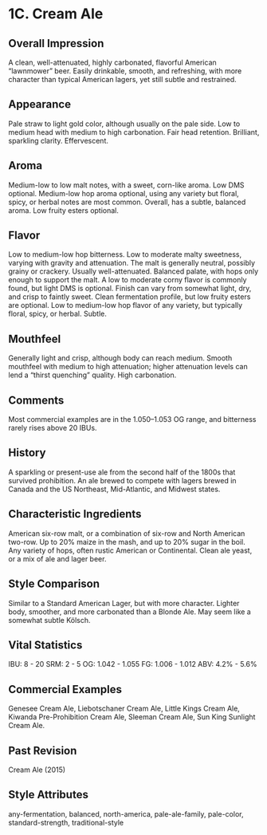 # 1C. Cream Ale

## Overall Impression

A clean, well-attenuated, highly carbonated, flavorful American “lawnmower” beer. Easily drinkable, smooth, and refreshing, with more character than typical American lagers, yet still subtle and restrained.

## Appearance

Pale straw to light gold color, although usually on the pale side. Low to medium head with medium to high carbonation. Fair head retention. Brilliant, sparkling clarity. Effervescent.

## Aroma

Medium-low to low malt notes, with a sweet, corn-like aroma. Low DMS optional. Medium-low hop aroma optional, using any variety but floral, spicy, or herbal notes are most common. Overall, has a subtle, balanced aroma. Low fruity esters optional.

## Flavor

Low to medium-low hop bitterness. Low to moderate malty sweetness, varying with gravity and attenuation. The malt is generally neutral, possibly grainy or crackery. Usually well-attenuated. Balanced palate, with hops only enough to support the malt. A low to moderate corny flavor is commonly found, but light DMS is optional. Finish can vary from somewhat light, dry, and crisp to faintly sweet. Clean fermentation profile, but low fruity esters are optional. Low to medium-low hop flavor of any variety, but typically floral, spicy, or herbal. Subtle.

## Mouthfeel

Generally light and crisp, although body can reach medium. Smooth mouthfeel with medium to high attenuation; higher attenuation levels can lend a “thirst quenching” quality. High carbonation.

## Comments

Most commercial examples are in the 1.050–1.053 OG range, and bitterness rarely rises above 20 IBUs.

## History

A sparkling or present-use ale from the second half of the 1800s that survived prohibition. An ale brewed to compete with lagers brewed in Canada and the US Northeast, Mid-Atlantic, and Midwest states.

## Characteristic Ingredients

American six-row malt, or a combination of six-row and North American two-row. Up to 20% maize in the mash, and up to 20% sugar in the boil. Any variety of hops, often rustic American or Continental. Clean ale yeast, or a mix of ale and lager beer.

## Style Comparison

Similar to a Standard American Lager, but with more character. Lighter body, smoother, and more carbonated than a Blonde Ale. May seem like a somewhat subtle Kölsch.

## Vital Statistics

IBU: 8 - 20
SRM: 2 - 5
OG: 1.042 - 1.055
FG: 1.006 - 1.012
ABV: 4.2% - 5.6%

## Commercial Examples

Genesee Cream Ale, Liebotschaner Cream Ale, Little Kings Cream Ale, Kiwanda Pre-Prohibition Cream Ale, Sleeman Cream Ale, Sun King Sunlight Cream Ale.

## Past Revision

Cream Ale (2015)

## Style Attributes

any-fermentation, balanced, north-america, pale-ale-family, pale-color, standard-strength, traditional-style